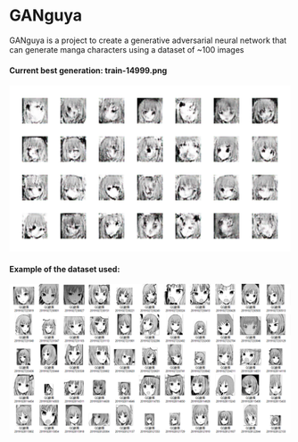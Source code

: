 # GANguya
GANguya is a project to create a generative adversarial neural network that can generate manga characters using a dataset of ~100 images


#### Current best generation: train-14999.png


<img src="https://github.com/AlessioGalluccio/GANguya/blob/master/Examples/train-14999.png" width="800">


#### Example of the dataset used:


![alt text](https://github.com/AlessioGalluccio/GANguya/blob/master/Examples/DatasetExample.png?raw=true)
